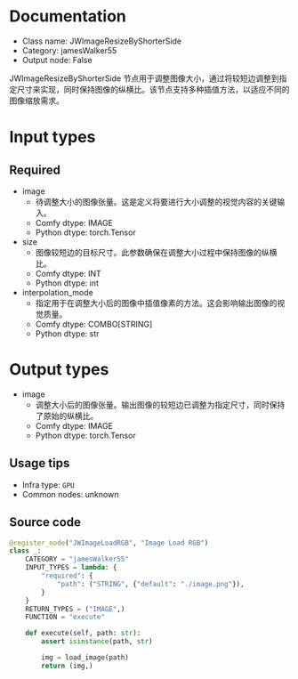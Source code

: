 
# Documentation
- Class name: JWImageResizeByShorterSide
- Category: jamesWalker55
- Output node: False

JWImageResizeByShorterSide 节点用于调整图像大小，通过将较短边调整到指定尺寸来实现，同时保持图像的纵横比。该节点支持多种插值方法，以适应不同的图像缩放需求。

# Input types
## Required
- image
    - 待调整大小的图像张量。这是定义将要进行大小调整的视觉内容的关键输入。
    - Comfy dtype: IMAGE
    - Python dtype: torch.Tensor
- size
    - 图像较短边的目标尺寸。此参数确保在调整大小过程中保持图像的纵横比。
    - Comfy dtype: INT
    - Python dtype: int
- interpolation_mode
    - 指定用于在调整大小后的图像中插值像素的方法。这会影响输出图像的视觉质量。
    - Comfy dtype: COMBO[STRING]
    - Python dtype: str

# Output types
- image
    - 调整大小后的图像张量。输出图像的较短边已调整为指定尺寸，同时保持了原始的纵横比。
    - Comfy dtype: IMAGE
    - Python dtype: torch.Tensor


## Usage tips
- Infra type: `GPU`
- Common nodes: unknown


## Source code
```python
@register_node("JWImageLoadRGB", "Image Load RGB")
class _:
    CATEGORY = "jamesWalker55"
    INPUT_TYPES = lambda: {
        "required": {
            "path": ("STRING", {"default": "./image.png"}),
        }
    }
    RETURN_TYPES = ("IMAGE",)
    FUNCTION = "execute"

    def execute(self, path: str):
        assert isinstance(path, str)

        img = load_image(path)
        return (img,)

```
